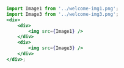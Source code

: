 ```jsx { "file": "./WelcomePage1.jsx" }

```

```jsx noeditor
import Image1 from '../welcome-img1.png';
import Image3 from '../welcome-img3.png';
<div>
	<div>
		<img src={Image1} />
	</div>
	<div>
		<img src={Image3} />
	</div>
</div>;
```
